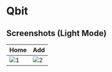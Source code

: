 # Qbit

## Screenshots (Light Mode)

| Home                              | Add                             |
| :-------------------------------- | :------------------------------ |
|![1](https://github.com/jorgesanaguaray/Qbit/assets/115268191/e49dc3c4-193c-4e7c-b105-ed0873f3fabc)|![2](https://github.com/jorgesanaguaray/Qbit/assets/115268191/815f7d7a-3280-4338-b77b-4b0337caead6)|

